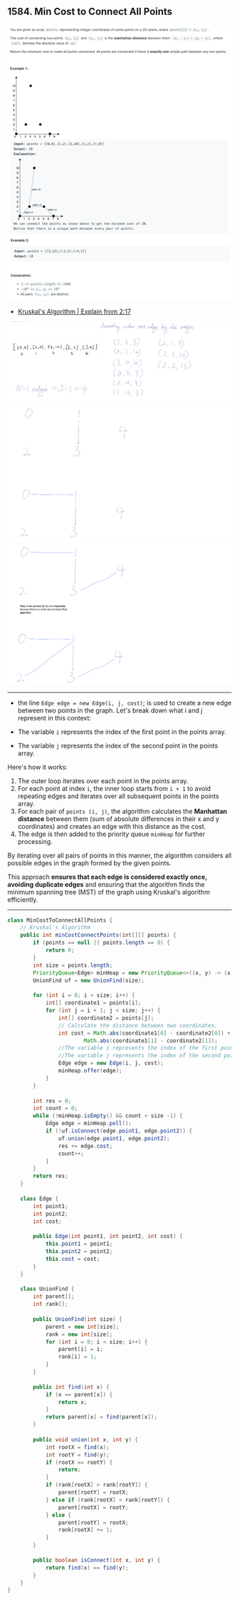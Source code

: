 ## 1584. Min Cost to Connect All Points
![](img/2024-03-04-21-37-50.png)
![](img/2024-03-04-21-38-03.png)

- [Kruskal's Algorithm | Explain from 2:17](https://leetcode.com/explore/learn/card/graph/621/algorithms-to-construct-minimum-spanning-tree/3858/)



![](img/2025-04-23-22-25-47.png)
![](img/2025-04-23-22-26-03.png)
![](img/2025-04-23-22-26-18.png)


---
- the line `Edge edge = new Edge(i, j, cost)`; is used to create a new edge between two points in the graph. 
  Let's break down what i and j represent in this context:

- The variable `i` represents the index of the first point in the points array.
- The variable `j` represents the index of the second point in the points array.

Here's how it works:

1. The outer loop iterates over each point in the points array.
2. For each point at index `i`, the inner loop starts from `i + 1` to avoid repeating edges and iterates over all subsequent points in the 
   points array.
3. For each pair of `points (i, j)`, the algorithm calculates the **Manhattan distance** between them (sum of absolute differences in their x 
   and y coordinates) and creates an edge with this distance as the cost.
4. The edge is then added to the priority queue `minHeap` for further processing.


By iterating over all pairs of points in this manner, the algorithm considers all possible edges in the graph formed by the given points.

This approach **ensures that each edge is considered exactly once, avoiding duplicate edges** and ensuring that the algorithm finds the minimum 
spanning tree (MST) of the graph using Kruskal's algorithm efficiently.


---
```java
class MinCostToConnectAllPoints {
    // Kruskal's Algorithm
    public int minCostConnectPoints(int[][] points) {
        if (points == null || points.length == 0) {
            return 0;
        }
        int size = points.length;
        PriorityQueue<Edge> minHeap = new PriorityQueue<>((x, y) -> (x.cost - y.cost));
        UnionFind uf = new UnionFind(size);

        for (int i = 0; i < size; i++) {
            int[] coordinate1 = points[i];
            for (int j = i + 1; j < size; j++) {
                int[] coordinate2 = points[j];
                // Calculate the distance between two coordinates.
                int cost = Math.abs(coordinate1[0] - coordinate2[0]) +
                        Math.abs(coordinate1[1] - coordinate2[1]);
                //The variable i represents the index of the first point in the points array.
                //The variable j represents the index of the second point in the points array.
                Edge edge = new Edge(i, j, cost);
                minHeap.offer(edge);
            }
        }

        int res = 0;
        int count = 0;
        while (!minHeap.isEmpty() && count < size -1) {
            Edge edge = minHeap.poll();
            if (!uf.isConnect(edge.point1, edge.point2)) {
                uf.union(edge.point1, edge.point2);
                res += edge.cost;
                count++;
            }
        }
        return res;
    }

    class Edge {
        int point1;
        int point2;
        int cost;

        public Edge(int point1, int point2, int cost) {
            this.point1 = point1;
            this.point2 = point2;
            this.cost = cost;
        }
    }

    class UnionFind {
        int parent[];
        int rank[];

        public UnionFind(int size) {
            parent = new int[size];
            rank = new int[size];
            for (int i = 0; i < size; i++) {
                parent[i] = i;
                rank[i] = 1;
            }
        }

        public int find(int x) {
            if (x == parent[x]) {
                return x;
            }
            return parent[x] = find(parent[x]);
        }

        public void union(int x, int y) {
            int rootX = find(x);
            int rootY = find(y);
            if (rootX == rootY) {
                return;
            }
            if (rank[rootX] > rank[rootY]) {
                parent[rootY] = rootX;
            } else if (rank[rootX] < rank[rootY]) {
                parent[rootX] = rootY;
            } else {
                parent[rootY] = rootX;
                rank[rootX] += 1;
            }
        }

        public boolean isConnect(int x, int y) {
            return find(x) == find(y);
        }
    }
}

```